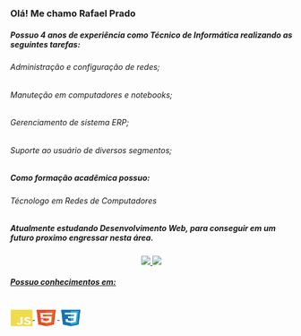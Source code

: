 ### <h3>Olá! Me chamo Rafael Prado</h3>

  <h5>Possuo 4 anos de experiência como Técnico de Informática realizando as seguintes tarefas:</h5>
  <h6>Administração e configuração de redes;</h6>
  <h6>Manuteção em computadores e notebooks;</h6>
  <h6>Gerenciamento de sistema ERP;</h6>
  <h6>Suporte ao usuário de diversos segmentos;</h6>
  
  <h5>Como formação acadêmica possuo:<h5/>
  <h6>Técnologo em Redes de Computadores<h6/>

 
  <h5>Atualmente estudando Desenvolvimento Web, para conseguir em um futuro proximo engressar nesta área.</h5>

  <div align="center">
    <a href="https://github.com/rpcamargo">
    <img height="180em" src="https://github-readme-stats.vercel.app/api?username=rpcamargo&show_icons=true&theme=dracula&include_all_commits=true&count_private=true"/>
    <img height="180em" src="https://github-readme-stats.vercel.app/api/top-langs/?username=rpcamargo&layout=compact&langs_count=7&theme=dracula"/>
  </div>
  
  
  <h5>Possuo conhecimentos em:</h5>
  <div style="display: inline_block"><br>
  <img align="center" alt="Rafael-Js" height="30" width="40" src="https://raw.githubusercontent.com/devicons/devicon/master/icons/javascript/javascript-plain.svg">
  <img align="center" alt="Rafael-HTML" height="30" width="40" src="https://raw.githubusercontent.com/devicons/devicon/master/icons/html5/html5-original.svg">
  <img align="center" alt="Rafael-CSS" height="30" width="40" src="https://raw.githubusercontent.com/devicons/devicon/master/icons/css3/css3-original.svg">
  </div>
  
<!--
**rpcamargo/rpcamargo** is a ✨ _special_ ✨ repository because its `README.md` (this file) appears on your GitHub profile.

Here are some ideas to get you started:

- 🔭 I’m currently working on ...
- 🌱 I’m currently learning ...
- 👯 I’m looking to collaborate on ...
- 🤔 I’m looking for help with ...
- 💬 Ask me about ...
- 📫 How to reach me: ...
- 😄 Pronouns: ...
- ⚡ Fun fact: ...
-->
